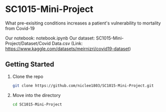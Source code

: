 # SC1015-Mini-Project
What pre-exisiting conditions increases a patient's vulnerability to mortality from Covid-19

Our notebook: notebook.ipynb
Our dataset: SC1015-Mini-Project/Dataset/Covid Data.csv  (Link: https://www.kaggle.com/datasets/meirnizri/covid19-dataset)

## Getting Started

1. Clone the repo
    
    ```bash
    git clone https://github.com/niclee1803/SC1015-Mini-Project.git
    ```
    
2. Move into the directory
    
    ```bash
    cd SC1015-Mini-Project
    ```
   
